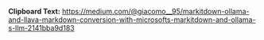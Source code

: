 **Clipboard Text:**
https://medium.com/@giacomo__95/markitdown-ollama-and-llava-markdown-conversion-with-microsofts-markitdown-and-ollama-s-llm-2141bba9d183